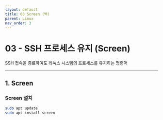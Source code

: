 ```yaml
---
layout: default
title: 03 Screen (백)
parent: Linux
nav_order: 3
---
```


# 03 - SSH 프로세스 유지 (Screen)
SSH 접속을 종료하여도 리눅스 시스템의 프로세스를 유지하는 명령어
<hr>

## 1. Screen

### Screen 설치

```bash
sudo apt update
sudo apt install screen
```